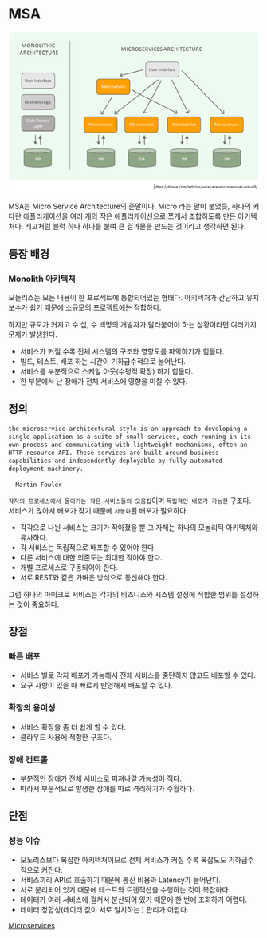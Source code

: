 # MSA

![](../../../.gitbook/assets/interview/architecture/pic1.png)

MSA는 Micro Service Architecture의 준말이다. Micro 라는 말이 붙었듯, 하나의 커다란 애플리케이션을 여러 개의 작은 애플리케이션으로 쪼개서 조합하도록 만든 아키텍처다. 레고처럼 블럭 하나 하나를 붙여 큰 결과물을 만드는 것이라고 생각하면 된다.

## 등장 배경
### Monolith 아키텍처

모놀리스는 모든 내용이 한 프로젝트에 통합되어있는 형태다. 아키텍처가 간단하고 유지 보수가 쉽기 때문에 소규모의 프로젝트에는 적합하다.

하지만 규모가 커지고 수 십, 수 백명의 개발자가 달라붙어야 하는 상황이라면 여러가지 문제가 발생한다.

- 서비스가 커질 수록 전체 시스템의 구조와 영향도를 파악하기가 힘들다.
- 빌드, 테스트, 배포 하는 시간이 기하급수적으로 늘어난다.
- 서비스를 부분적으로 스케일 아웃(수평적 확장) 하기 힘들다.
- 한 부분에서 난 장애가 전체 서비스에 영향을 미칠 수 있다.

## 정의

```text
the microservice architectural style is an approach to developing a single application as a suite of small services, each running in its own process and communicating with lightweight mechanisms, often an HTTP resource API. These services are built around business capabilities and independently deployable by fully automated deployment machinery.

- Martin Fowler
```

`각자의 프로세스에서 돌아가는 작은 서비스들의 모음집`이며 `독립적인 배포가 가능한` 구조다. 서비스가 많아서 배포가 잦기 때문에 `자동화`된 배포가 필요하다.

- 각각으로 나뉜 서비스는 크기가 작아졌을 뿐 그 자체는 하나의 모놀리틱 아키텍처와 유사하다.
- 각 서비스는 독립적으로 배포할 수 있어야 한다.
- 다른 서비스에 대한 의존도는 최대한 작아야 한다.
- 개별 프로세스로 구동되어야 한다.
- 서로 REST와 같은 가벼운 방식으로 통신해야 한다.

그럼 하나의 마이크로 서비스는 각자의 비즈니스와 시스템 설정에 적합한 범위를 설정하는 것이 중요하다.

## 장점
### 빠른 배포

- 서비스 별로 각자 배포가 가능해서 전체 서비스를 중단하지 않고도 배포할 수 있다.
- 요구 사항이 있을 때 빠르게 반영해서 배포할 수 있다.

### 확장의 용이성

- 서비스 확장을 좀 더 쉽게 할 수 있다.
- 클라우드 사용에 적합한 구조다.

### 장애 컨트롤

- 부분적인 장애가 전체 서비스로 퍼져나갈 가능성이 적다.
- 따라서 부분적으로 발생한 장애를 따로 격리하기가 수월하다.

## 단점
### 성능 이슈

- 모노리스보다 복잡한 아키텍처이므로 전체 서비스가 커질 수록 복잡도도 기하급수적으로 커진다.
- 서비스끼리 API로 호출하기 때문에 통신 비용과 Latency가 늘어난다.
- 서로 분리되어 있기 때문에 테스트와 트랜잭션을 수행하는 것이 복잡하다.
- 데이터가 여러 서비스에 걸쳐서 분산되어 있기 때문에 한 번에 조회하기 어렵다.
- 데이터 정합성(데이터 값이 서로 일치하는 ) 관리가 어렵다.

[Microservices](https://martinfowler.com/articles/microservices.html)